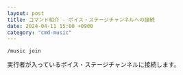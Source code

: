 ```yaml
---
layout: post
title: コマンド紹介 - ボイス・ステージチャンネルへの接続
date: 2024-04-11 15:00 +0900
category: "cmd-music"
---
```


`/music join`

実行者が入っているボイス・ステージチャンネルに接続します。
